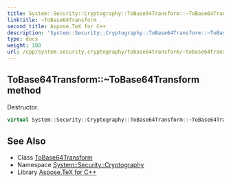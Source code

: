 ```yaml
---
title: System::Security::Cryptography::ToBase64Transform::~ToBase64Transform method
linktitle: ~ToBase64Transform
second_title: Aspose.TeX for C++
description: 'System::Security::Cryptography::ToBase64Transform::~ToBase64Transform method. Destructor in C++.'
type: docs
weight: 100
url: /cpp/system.security.cryptography/tobase64transform/~tobase64transform/
---
```

## ToBase64Transform::~ToBase64Transform method


Destructor.

```cpp
virtual System::Security::Cryptography::ToBase64Transform::~ToBase64Transform()
```

## See Also

* Class [ToBase64Transform](../)
* Namespace [System::Security::Cryptography](../../)
* Library [Aspose.TeX for C++](../../../)
